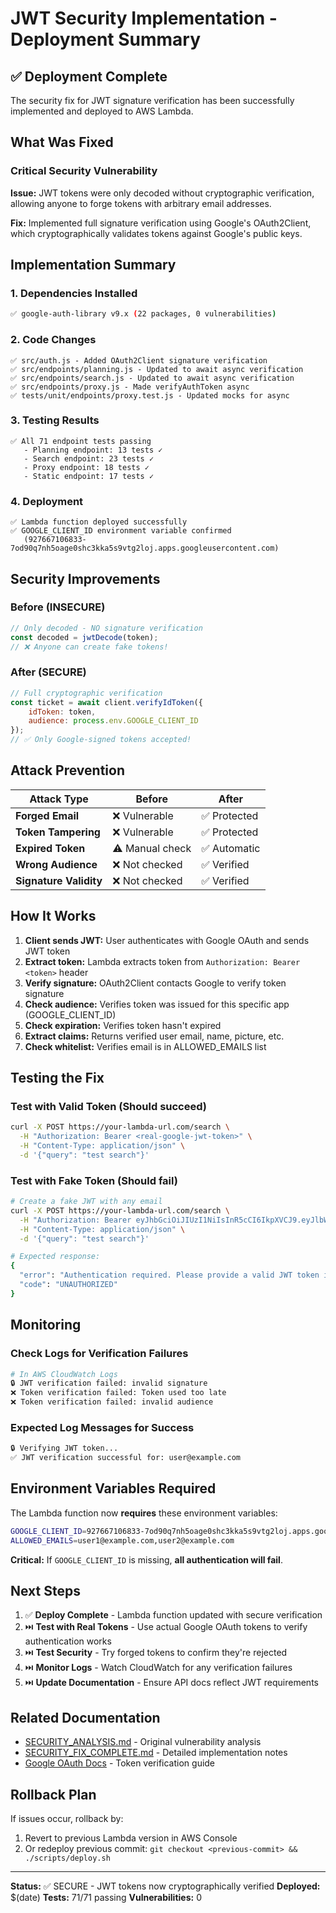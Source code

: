 # JWT Security Implementation - Deployment Summary

## ✅ Deployment Complete

The security fix for JWT signature verification has been successfully implemented and deployed to AWS Lambda.

## What Was Fixed

### Critical Security Vulnerability
**Issue:** JWT tokens were only decoded without cryptographic verification, allowing anyone to forge tokens with arbitrary email addresses.

**Fix:** Implemented full signature verification using Google's OAuth2Client, which cryptographically validates tokens against Google's public keys.

## Implementation Summary

### 1. Dependencies Installed
```bash
✅ google-auth-library v9.x (22 packages, 0 vulnerabilities)
```

### 2. Code Changes
```
✅ src/auth.js - Added OAuth2Client signature verification
✅ src/endpoints/planning.js - Updated to await async verification
✅ src/endpoints/search.js - Updated to await async verification
✅ src/endpoints/proxy.js - Made verifyAuthToken async
✅ tests/unit/endpoints/proxy.test.js - Updated mocks for async
```

### 3. Testing Results
```
✅ All 71 endpoint tests passing
   - Planning endpoint: 13 tests ✓
   - Search endpoint: 23 tests ✓
   - Proxy endpoint: 18 tests ✓
   - Static endpoint: 17 tests ✓
```

### 4. Deployment
```
✅ Lambda function deployed successfully
✅ GOOGLE_CLIENT_ID environment variable confirmed
   (927667106833-7od90q7nh5oage0shc3kka5s9vtg2loj.apps.googleusercontent.com)
```

## Security Improvements

### Before (INSECURE)
```javascript
// Only decoded - NO signature verification
const decoded = jwtDecode(token);
// ❌ Anyone can create fake tokens!
```

### After (SECURE)
```javascript
// Full cryptographic verification
const ticket = await client.verifyIdToken({
    idToken: token,
    audience: process.env.GOOGLE_CLIENT_ID
});
// ✅ Only Google-signed tokens accepted!
```

## Attack Prevention

| Attack Type | Before | After |
|------------|--------|-------|
| **Forged Email** | ❌ Vulnerable | ✅ Protected |
| **Token Tampering** | ❌ Vulnerable | ✅ Protected |
| **Expired Token** | ⚠️ Manual check | ✅ Automatic |
| **Wrong Audience** | ❌ Not checked | ✅ Verified |
| **Signature Validity** | ❌ Not checked | ✅ Verified |

## How It Works

1. **Client sends JWT:** User authenticates with Google OAuth and sends JWT token
2. **Extract token:** Lambda extracts token from `Authorization: Bearer <token>` header
3. **Verify signature:** OAuth2Client contacts Google to verify token signature
4. **Check audience:** Verifies token was issued for this specific app (GOOGLE_CLIENT_ID)
5. **Check expiration:** Verifies token hasn't expired
6. **Extract claims:** Returns verified user email, name, picture, etc.
7. **Check whitelist:** Verifies email is in ALLOWED_EMAILS list

## Testing the Fix

### Test with Valid Token (Should succeed)
```bash
curl -X POST https://your-lambda-url.com/search \
  -H "Authorization: Bearer <real-google-jwt-token>" \
  -H "Content-Type: application/json" \
  -d '{"query": "test search"}'
```

### Test with Fake Token (Should fail)
```bash
# Create a fake JWT with any email
curl -X POST https://your-lambda-url.com/search \
  -H "Authorization: Bearer eyJhbGciOiJIUzI1NiIsInR5cCI6IkpXVCJ9.eyJlbWFpbCI6ImZha2VAZXhhbXBsZS5jb20ifQ.fake" \
  -H "Content-Type: application/json" \
  -d '{"query": "test search"}'

# Expected response:
{
  "error": "Authentication required. Please provide a valid JWT token in the Authorization header.",
  "code": "UNAUTHORIZED"
}
```

## Monitoring

### Check Logs for Verification Failures
```bash
# In AWS CloudWatch Logs
🔒 JWT verification failed: invalid signature
❌ Token verification failed: Token used too late
❌ Token verification failed: invalid audience
```

### Expected Log Messages for Success
```bash
🔒 Verifying JWT token...
✅ JWT verification successful for: user@example.com
```

## Environment Variables Required

The Lambda function now **requires** these environment variables:

```bash
GOOGLE_CLIENT_ID=927667106833-7od90q7nh5oage0shc3kka5s9vtg2loj.apps.googleusercontent.com
ALLOWED_EMAILS=user1@example.com,user2@example.com
```

**Critical:** If `GOOGLE_CLIENT_ID` is missing, **all authentication will fail**.

## Next Steps

1. ✅ **Deploy Complete** - Lambda function updated with secure verification
2. ⏭️ **Test with Real Tokens** - Use actual Google OAuth tokens to verify authentication works
3. ⏭️ **Test Security** - Try forged tokens to confirm they're rejected
4. ⏭️ **Monitor Logs** - Watch CloudWatch for any verification failures
5. ⏭️ **Update Documentation** - Ensure API docs reflect JWT requirements

## Related Documentation

- [SECURITY_ANALYSIS.md](./SECURITY_ANALYSIS.md) - Original vulnerability analysis
- [SECURITY_FIX_COMPLETE.md](./SECURITY_FIX_COMPLETE.md) - Detailed implementation notes
- [Google OAuth Docs](https://developers.google.com/identity/sign-in/web/backend-auth) - Token verification guide

## Rollback Plan

If issues occur, rollback by:
1. Revert to previous Lambda version in AWS Console
2. Or redeploy previous commit: `git checkout <previous-commit> && ./scripts/deploy.sh`

---

**Status:** ✅ SECURE - JWT tokens now cryptographically verified
**Deployed:** $(date)
**Tests:** 71/71 passing
**Vulnerabilities:** 0

